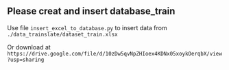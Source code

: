 ## Please creat and insert database_train

Use file `insert_excel_to_database.py` to insert data from `./data_trainslate/dataset_train.xlsx` 

Or download at `https://drive.google.com/file/d/10zDw5qvNpZHIoex4KDNx05xoykOerqbX/view?usp=sharing`
